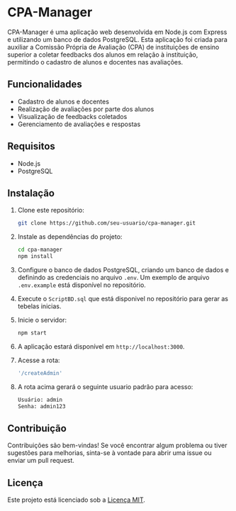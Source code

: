 # CPA-Manager

CPA-Manager é uma aplicação web desenvolvida em Node.js com Express e utilizando um banco de dados PostgreSQL. Esta aplicação foi criada para auxiliar a Comissão Própria de Avaliação (CPA) de instituições de ensino superior a coletar feedbacks dos alunos em relação à instituição, permitindo o cadastro de alunos e docentes nas avaliações.

## Funcionalidades

- Cadastro de alunos e docentes
- Realização de avaliações por parte dos alunos
- Visualização de feedbacks coletados
- Gerenciamento de avaliações e respostas

## Requisitos

- Node.js
- PostgreSQL

## Instalação

1. Clone este repositório:

    ```bash
    git clone https://github.com/seu-usuario/cpa-manager.git
    ```

2. Instale as dependências do projeto:

    ```bash
    cd cpa-manager
    npm install
    ```

3. Configure o banco de dados PostgreSQL, criando um banco de dados e definindo as credenciais no arquivo `.env`. Um exemplo de arquivo `.env.example` está disponível no repositório.

4. Execute o `ScriptBD.sql` que está disponivel no repositório para gerar as tebelas inicias.

5. Inicie o servidor:

    ```bash
    npm start
    ```

6. A aplicação estará disponível em `http://localhost:3000`.

7. Acesse a rota:

    ```bash
    '/createAdmin'
    ```
8. A rota acima gerará o seguinte usuario padrão para acesso:
    
    ```bash
    Usuário: admin
    Senha: admin123
    ```

## Contribuição

Contribuições são bem-vindas! Se você encontrar algum problema ou tiver sugestões para melhorias, sinta-se à vontade para abrir uma issue ou enviar um pull request.

## Licença

Este projeto está licenciado sob a [Licença MIT](LICENSE).
